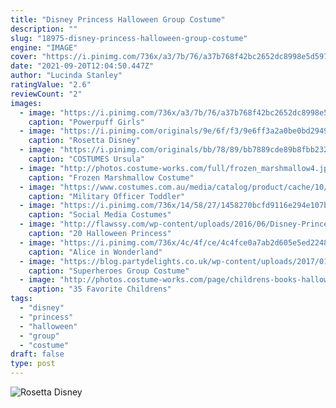 ```yaml
---
title: "Disney Princess Halloween Group Costume"
description: ""
slug: "18975-disney-princess-halloween-group-costume"
engine: "IMAGE"
cover: "https://i.pinimg.com/736x/a3/7b/76/a37b768f42bc2652dc8998e5d597d53d.jpg"
date: "2021-09-20T12:04:50.447Z"
author: "Lucinda Stanley"
ratingValue: "2.6"
reviewCount: "2"
images:
  - image: "https://i.pinimg.com/736x/a3/7b/76/a37b768f42bc2652dc8998e5d597d53d.jpg"
    caption: "Powerpuff Girls"
  - image: "https://i.pinimg.com/originals/9e/6f/f3/9e6ff3a2a0be0bd2949a4279eecd3632.jpg"
    caption: "Rosetta Disney"
  - image: "https://i.pinimg.com/originals/bb/78/89/bb7889cde89b8fbb232566228c8f8636.jpg"
    caption: "COSTUMES Ursula"
  - image: "http://photos.costume-works.com/full/frozen_marshmallow4.jpg"
    caption: "Frozen Marshmallow Costume"
  - image: "https://www.costumes.com.au/media/catalog/product/cache/10/image/5e06319eda06f020e43594a9c230972d/3/1/31085/Military-Officer-Toddler-_-Child-Costume--Dress-Up-America-BSDU-31085-31.jpg"
    caption: "Military Officer Toddler"
  - image: "https://i.pinimg.com/736x/14/58/27/1458270bcfd9116e294e107b0652134d--halloween-ideas-group-halloween.jpg"
    caption: "Social Media Costumes"
  - image: "http://flawssy.com/wp-content/uploads/2016/06/Disney-Princess-Jasmine-Halloween-Costumes-For-Girls.jpg"
    caption: "20 Halloween Princess"
  - image: "https://i.pinimg.com/736x/4c/4f/ce/4c4fce0a7ab2d605e5ed2248693b0242--group-costumes-cosplay-costumes.jpg"
    caption: "Alice in Wonderland"
  - image: "https://blog.partydelights.co.uk/wp-content/uploads/2017/01/Superheroes-Group-Costume.jpg"
    caption: "Superheroes Group Costume"
  - image: "http://photos.costume-works.com/page/childrens-books-halloween-costumes.jpg"
    caption: "35 Favorite Childrens"
tags:
  - "disney"
  - "princess"
  - "halloween"
  - "group"
  - "costume"
draft: false
type: post
---
```



![Rosetta Disney](https://i.pinimg.com/originals/9e/6f/f3/9e6ff3a2a0be0bd2949a4279eecd3632.jpg "Rosetta Disney")


<!--inArticleAds-->

<!--galleryOne-->


<!--inArticleAds-->

<!--galleryTwo-->


<!--galleryThree-->

